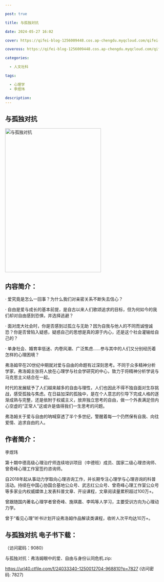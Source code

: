 ```yaml
---

post: true

title: 与孤独对抗

date: 2024-05-27 16:02

cover: https://qifei-blog-1256009448.cos.ap-chengdu.myqcloud.com/qifei-blog/65f800589f345e8d0330c605.jpg

coveross: https://qifei-blog-1256009448.cos.ap-chengdu.myqcloud.com/qifei-blog/65f800589f345e8d0330c605.jpg

categories:

  - 人文社科

tags:

  - 心理学
  - 李煜玮

description:
---
```


## 与孤独对抗

<img alt="与孤独对抗 " class="aligncenter loading" data-was-processed="true" decoding="async" fetchpriority="high" height="471" src="https://qifei-blog-1256009448.cos.ap-chengdu.myqcloud.com/qifei-blog/65f800589f345e8d0330c605.jpg " style="cursor: zoom-in;" width="314"/>

## 内容简介：

· 爱究竟是怎么一回事？为什么我们对亲密关系不断失去信心？

· 自由是爱与成长的基本前提，是自古以来人们歌颂追求的目标，但为何如今的我们却对自由感到恐惧，并选择逃避？

· 面对庞大社会时，你是否感到过孤立与无助？因为自我与他人的不同而诚惶诚恐？你是否曾陷入疑惑，疑惑自己的思想是真的源于内心，还是这个社会灌输给自己的？

· 单身社会、婚育率低迷、内卷风潮、广泛焦虑……参与其中的人们又分别经历着怎样的心理困境？

弗洛姆早在20世纪中期就对爱与自由的命题有过深刻思考。不同于众多精神分析学家，弗洛姆主张将人放在心理学与社会学研究的中心，致力于将精神分析学说与马克思主义结合在一起。

时代的发展赋予了人们越来越多的自由与理性，人们也因此不得不独自面对生存挑战，感受孤独与焦虑。在日益加深的孤独中，是在个人意志的引导下完成人格的逐渐成熟与完整，还是依附于权威主义，放弃独立思考的自由，做一个外表满足但内心空虚的“正常人”这或许是值得我们一生思考的问题。

弗洛姆关于爱与自由的呐喊穿透了半个多世纪，警醒着每一个仍然保有自我、向往爱情、追求自由的人。

## 作者简介：

李煜玮

第十期中德高级心理治疗师连续培训项目（中德班）成员、国家二级心理咨询师、曾奇峰心理工作室签约咨询师。

自2018年起从事动力学取向心理咨询工作，并长期专注心理学与心理咨询的科普活动。持续在中国心协国合基地公众号、武志红公众号、曾奇峰心理工作室公众号等多家业内权威媒体上发表科普文章、开设课程，文章阅读量累积超过100万+。

曾跟随国内著名心理学者曾奇峰、施琪嘉、李鸣等人学习，主要受训方向为心理动力学。

曾于“看见心理”听书计划开设弗洛姆作品解读类课程，收听人次平均达10万+。

## 与孤独对抗 电子书下载：

 （访问密码：9080）

与孤独对抗：弗洛姆眼中的爱、自由与身份认同危机.zip: 

https://url40.ctfile.com/f/24033340-1250012704-968810?p=7827 (访问密码: 7827)

